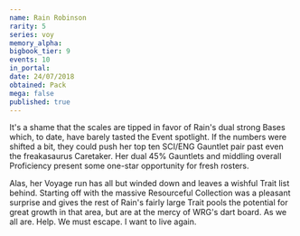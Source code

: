 ```yaml
---
name: Rain Robinson
rarity: 5
series: voy
memory_alpha:
bigbook_tier: 9
events: 10
in_portal:
date: 24/07/2018
obtained: Pack
mega: false
published: true
---
```


It's a shame that the scales are tipped in favor of Rain's dual strong Bases which, to date, have barely tasted the Event spotlight. If the numbers were shifted a bit, they could push her top ten SCI/ENG Gauntlet pair past even the freakasaurus Caretaker. Her dual 45% Gauntlets and middling overall Proficiency present some one-star opportunity for fresh rosters. 

Alas, her Voyage run has all but winded down and leaves a wishful Trait list behind. Starting off with the massive Resourceful Collection was a pleasant surprise and gives the rest of Rain's fairly large Trait pools the potential for great growth in that area, but are at the mercy of WRG's dart board. As we all are. Help. We must escape. I want to live again.
